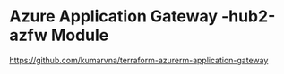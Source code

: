# Azure Application Gateway -hub2-azfw Module

https://github.com/kumarvna/terraform-azurerm-application-gateway

<!-- BEGIN_TF_DOCS -->
<!-- END_TF_DOCS -->
